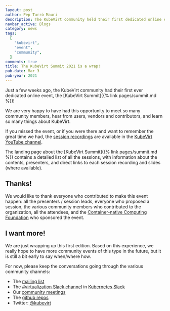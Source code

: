 ```yaml
---
layout: post
author: Pep Turró Mauri
description: The KubeVirt community held their first dedicated online event last month.
navbar_active: Blogs
category: news
tags:
  [
    "kubevirt",
    "event",
    "community",
  ]
comments: true
title: The KubeVirt Summit 2021 is a wrap!
pub-date: Mar 3
pub-year: 2021
---
```


Just a few weeks ago, the KubeVirt community had their first ever dedicated
online event, the [KubeVirt Summit]({% link pages/summit.md %})!

We are very happy to have had this opportunity to meet so many community
members, hear from users, vendors and contributors, and learn so many things
about KubeVirt.

If you missed the event, or if you were there and want to remember the great
time we had, the [session recordings](https://youtube.com/playlist?list=PLnLpXX8KHIYyQi7Phsf5-73r5fj1AOBox)
are available in the [KubeVirt YouTube channel](https://www.youtube.com/c/KubeVirt).

The landing page about the [KubeVirt Summit]({% link pages/summit.md %})
contains a detailed list of all the sessions, with information about the
contents, presenters, and direct links to each session recording and slides
(where available).

## Thanks!

We would like to thank everyone who contributed to make this event happen: all
the presenters / session leads, everyone who proposed a session, the various
community members who contributed to the organization, all the attendees, and
the [Container-native Computing Foundation](https://cncf.io/) who sponsored the
event.

## I want more!

We are just wrapping up this first edition. Based on this experience, we really
hope to have more community events of this type in the future, but it is still a
bit early to say when/where how.

For now, please keep the conversations going through the various community channels:

  - The [mailing list](https://groups.google.com/forum/#!forum/kubevirt-dev)
  - The [#virtualization Slack channel](https://kubernetes.slack.com/archives/C8ED7RKFE) in [Kubernetes Slack](https://slack.k8s.io/)
  - Our [community meetings](https://calendar.google.com/calendar/embed?src=18pc0jur01k8f2cccvn5j04j1g%40group.calendar.google.com&ctz=Etc%2FGMT)
  - The [github repos](https://github.com/kubevirt)
  - Twitter: [@kubevirt](https://twitter.com/kubevirt)
